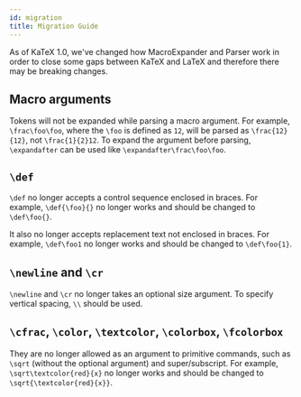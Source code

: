 ```yaml
---
id: migration
title: Migration Guide
---
```


As of KaTeX 1.0, we've changed how MacroExpander and Parser work in order to close
some gaps between KaTeX and LaTeX and therefore there may be breaking changes.

## Macro arguments
Tokens will not be expanded while parsing a macro argument. For example, `\frac\foo\foo`,
where the `\foo` is defined as `12`, will be parsed as `\frac{12}{12}`, not
`\frac{1}{2}12`. To expand the argument before parsing, `\expandafter` can
be used like `\expandafter\frac\foo\foo`.

## `\def`
`\def` no longer accepts a control sequence enclosed in braces. For example,
`\def{\foo}{}` no longer works and should be changed to `\def\foo{}`.

It also no longer accepts replacement text not enclosed in braces. For example,
`\def\foo1` no longer works and should be changed to `\def\foo{1}`.

## `\newline` and `\cr`
`\newline` and `\cr` no longer takes an optional size argument. To specify vertical
spacing, `\\` should be used.

## `\cfrac`, `\color`, `\textcolor`, `\colorbox`, `\fcolorbox`
They are no longer allowed as an argument to primitive commands, such as `\sqrt`
(without the optional argument) and super/subscript. For example,
`\sqrt\textcolor{red}{x}` no longer works and should be changed to
`\sqrt{\textcolor{red}{x}}`.
